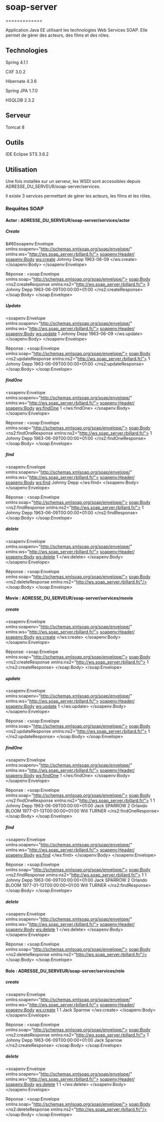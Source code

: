 # soap-server
=============

Application Java EE utilisant les technologies Web Services SOAP. Elle permet de gérer des acteurs, des films et des rôles.


## Technologies

Spring 4.1.1

CXF 3.0.2

Hibernate 4.3.6

Spring JPA 1.7.0

HSQLDB 2.3.2


## Serveur

Tomcat 8


## Outils

IDE Eclipse STS 3.6.2


## Utilisation
Une fois installée sur un serveur, les WSDl sont accessibles depuis ADRESSE_DU_SERVEUR/soap-server/services.

Il existe 3 services permettant de gérer les acteurs, les films et les rôles.

### Requêtes SOAP

#### Actor : ADRESSE_DU_SERVEUR/soap-server/services/actor

##### Create

&#60soapenv:Envelope xmlns:soapenv="http://schemas.xmlsoap.org/soap/envelope/" xmlns:ws="http://ws.soap_server.rbillard.fr/">
   <soapenv:Header/>
   <soapenv:Body>
      <ws:create>
         <firstName>Johnny</firstName>
         <lastName>Depp</lastName>
         <birthDate>1963-06-09</birthDate>
      </ws:create>
   </soapenv:Body>
</soapenv:Envelope>

Réponse :
<soap:Envelope xmlns:soap="http://schemas.xmlsoap.org/soap/envelope/">
   <soap:Body>
      <ns2:createResponse xmlns:ns2="http://ws.soap_server.rbillard.fr/">
         <return>
            <id>3</id>
            <firstName>Johnny</firstName>
            <lastName>Depp</lastName>
            <birthDate>1963-06-09T00:00:00+01:00</birthDate>
         </return>
      </ns2:createResponse>
   </soap:Body>
</soap:Envelope>

##### Update

<soapenv:Envelope xmlns:soapenv="http://schemas.xmlsoap.org/soap/envelope/" xmlns:ws="http://ws.soap_server.rbillard.fr/">
   <soapenv:Header/>
   <soapenv:Body>
      <ws:update>
         <id>1</id>
         <firstName>Johnny</firstName>
         <lastName>Depp</lastName>
         <birthDate>1963-06-09</birthDate>
      </ws:update>
   </soapenv:Body>
</soapenv:Envelope>

Réponse :
<soap:Envelope xmlns:soap="http://schemas.xmlsoap.org/soap/envelope/">
   <soap:Body>
      <ns2:updateResponse xmlns:ns2="http://ws.soap_server.rbillard.fr/">
         <return>
            <id>1</id>
            <firstName>Johnny</firstName>
            <lastName>Depp</lastName>
            <birthDate>1963-06-09T00:00:00+01:00</birthDate>
         </return>
      </ns2:updateResponse>
   </soap:Body>
</soap:Envelope>

##### findOne

<soapenv:Envelope xmlns:soapenv="http://schemas.xmlsoap.org/soap/envelope/" xmlns:ws="http://ws.soap_server.rbillard.fr/">
   <soapenv:Header/>
   <soapenv:Body>
      <ws:findOne>
         <id>1</id>
      </ws:findOne>
   </soapenv:Body>
</soapenv:Envelope>

Réponse :
<soap:Envelope xmlns:soap="http://schemas.xmlsoap.org/soap/envelope/">
   <soap:Body>
      <ns2:findOneResponse xmlns:ns2="http://ws.soap_server.rbillard.fr/">
         <return>
            <id>1</id>
            <firstName>Johnny</firstName>
            <lastName>Depp</lastName>
            <birthDate>1963-06-09T00:00:00+01:00</birthDate>
         </return>
      </ns2:findOneResponse>
   </soap:Body>
</soap:Envelope>

##### find

<soapenv:Envelope xmlns:soapenv="http://schemas.xmlsoap.org/soap/envelope/" xmlns:ws="http://ws.soap_server.rbillard.fr/">
   <soapenv:Header/>
   <soapenv:Body>
      <ws:find>
         <firstName>Johnny</firstName>
         <lastName>Depp</lastName>
      </ws:find>
   </soapenv:Body>
</soapenv:Envelope>

Réponse :
<soap:Envelope xmlns:soap="http://schemas.xmlsoap.org/soap/envelope/">
   <soap:Body>
      <ns2:findResponse xmlns:ns2="http://ws.soap_server.rbillard.fr/">
         <return>
            <id>1</id>
            <firstName>Johnny</firstName>
            <lastName>Depp</lastName>
            <birthDate>1963-06-09T00:00:00+01:00</birthDate>
         </return>
      </ns2:findResponse>
   </soap:Body>
</soap:Envelope>

##### delete

<soapenv:Envelope xmlns:soapenv="http://schemas.xmlsoap.org/soap/envelope/" xmlns:ws="http://ws.soap_server.rbillard.fr/">
   <soapenv:Header/>
   <soapenv:Body>
      <ws:delete>
         <id>1</id>
      </ws:delete>
   </soapenv:Body>
</soapenv:Envelope>

Réponse :
<soap:Envelope xmlns:soap="http://schemas.xmlsoap.org/soap/envelope/">
   <soap:Body>
      <ns2:deleteResponse xmlns:ns2="http://ws.soap_server.rbillard.fr/"/>
   </soap:Body>
</soap:Envelope>


#### Movie : ADRESSE_DU_SERVEUR/soap-server/services/movie

##### create

<soapenv:Envelope xmlns:soapenv="http://schemas.xmlsoap.org/soap/envelope/" xmlns:ws="http://ws.soap_server.rbillard.fr/">
   <soapenv:Header/>
   <soapenv:Body>
      <ws:create>
         <title>Pirates of the Caribbean</title>
      </ws:create>
   </soapenv:Body>
</soapenv:Envelope>

Réponse:
<soap:Envelope xmlns:soap="http://schemas.xmlsoap.org/soap/envelope/">
   <soap:Body>
      <ns2:createResponse xmlns:ns2="http://ws.soap_server.rbillard.fr/">
         <return>
            <id>1</id>
            <title>Pirates of the Caribbean</title>
         </return>
      </ns2:createResponse>
   </soap:Body>
</soap:Envelope>

##### update

<soapenv:Envelope xmlns:soapenv="http://schemas.xmlsoap.org/soap/envelope/" xmlns:ws="http://ws.soap_server.rbillard.fr/">
   <soapenv:Header/>
   <soapenv:Body>
      <ws:update>
         <id>1</id>
         <title>Pirates of the Caribbean</title>
      </ws:update>
   </soapenv:Body>
</soapenv:Envelope>

Réponse :
<soap:Envelope xmlns:soap="http://schemas.xmlsoap.org/soap/envelope/">
   <soap:Body>
      <ns2:updateResponse xmlns:ns2="http://ws.soap_server.rbillard.fr/">
         <return>
            <id>1</id>
            <title>Pirates of the Caribbean</title>
            <roles/>
         </return>
      </ns2:updateResponse>
   </soap:Body>
</soap:Envelope>

##### findOne

<soapenv:Envelope xmlns:soapenv="http://schemas.xmlsoap.org/soap/envelope/" xmlns:ws="http://ws.soap_server.rbillard.fr/">
   <soapenv:Header/>
   <soapenv:Body>
      <ws:findOne>
         <id>1</id>
      </ws:findOne>
   </soapenv:Body>
</soapenv:Envelope>

Réponse :
<soap:Envelope xmlns:soap="http://schemas.xmlsoap.org/soap/envelope/">
   <soap:Body>
      <ns2:findOneResponse xmlns:ns2="http://ws.soap_server.rbillard.fr/">
         <return>
            <id>1</id>
            <title>Pirates of the Caribbean</title>
            <roles>
               <role>
                  <id>
                     <actor>
                        <id>1</id>
                        <firstName>Johnny</firstName>
                        <lastName>Depp</lastName>
                        <birthDate>1963-06-09T00:00:00+01:00</birthDate>
                     </actor>
                  </id>
                  <firstName>Jack</firstName>
                  <lastName>SPARROW</lastName>
               </role>
               <role>
                  <id>
                     <actor>
                        <id>2</id>
                        <firstName>Orlando</firstName>
                        <lastName>BLOOM</lastName>
                        <birthDate>1977-01-13T00:00:00+01:00</birthDate>
                     </actor>
                  </id>
                  <firstName>Will</firstName>
                  <lastName>TURNER</lastName>
               </role>
            </roles>
         </return>
      </ns2:findOneResponse>
   </soap:Body>
</soap:Envelope>

##### find
<soapenv:Envelope xmlns:soapenv="http://schemas.xmlsoap.org/soap/envelope/" xmlns:ws="http://ws.soap_server.rbillard.fr/">
   <soapenv:Header/>
   <soapenv:Body>
      <ws:find>
         <title>Pirates of the Caribbean</title>
      </ws:find>
   </soapenv:Body>
</soapenv:Envelope>

Réponse :
<soap:Envelope xmlns:soap="http://schemas.xmlsoap.org/soap/envelope/">
   <soap:Body>
      <ns2:findResponse xmlns:ns2="http://ws.soap_server.rbillard.fr/">
         <return>
            <id>1</id>
            <title>Pirates of the Caribbean</title>
            <roles>
               <role>
                  <id>
                     <actor>
                        <id>1</id>
                        <firstName>Johnny</firstName>
                        <lastName>Depp</lastName>
                        <birthDate>1963-06-09T00:00:00+01:00</birthDate>
                     </actor>
                  </id>
                  <firstName>Jack</firstName>
                  <lastName>SPARROW</lastName>
               </role>
               <role>
                  <id>
                     <actor>
                        <id>2</id>
                        <firstName>Orlando</firstName>
                        <lastName>BLOOM</lastName>
                        <birthDate>1977-01-13T00:00:00+01:00</birthDate>
                     </actor>
                  </id>
                  <firstName>Will</firstName>
                  <lastName>TURNER</lastName>
               </role>
            </roles>
         </return>
      </ns2:findResponse>
   </soap:Body>
</soap:Envelope>

##### delete

<soapenv:Envelope xmlns:soapenv="http://schemas.xmlsoap.org/soap/envelope/" xmlns:ws="http://ws.soap_server.rbillard.fr/">
   <soapenv:Header/>
   <soapenv:Body>
      <ws:delete>
         <id>1</id>
      </ws:delete>
   </soapenv:Body>
</soapenv:Envelope>

Réponse :
<soap:Envelope xmlns:soap="http://schemas.xmlsoap.org/soap/envelope/">
   <soap:Body>
      <ns2:deleteResponse xmlns:ns2="http://ws.soap_server.rbillard.fr/"/>
   </soap:Body>
</soap:Envelope>


#### Role : ADRESSE_DU_SERVEUR/soap-server/services/role

##### create

<soapenv:Envelope xmlns:soapenv="http://schemas.xmlsoap.org/soap/envelope/" xmlns:ws="http://ws.soap_server.rbillard.fr/">
   <soapenv:Header/>
   <soapenv:Body>
      <ws:create>
         <actorId>1</actorId>
         <movieId>1</movieId>
         <firstName>Jack</firstName>
         <lastName>Sparrow</lastName>
      </ws:create>
   </soapenv:Body>
</soapenv:Envelope>

Réponse :
<soap:Envelope xmlns:soap="http://schemas.xmlsoap.org/soap/envelope/">
   <soap:Body>
      <ns2:createResponse xmlns:ns2="http://ws.soap_server.rbillard.fr/">
         <return>
            <id>
               <actor>
                  <id>1</id>
                  <firstName>Johnny</firstName>
                  <lastName>Depp</lastName>
                  <birthDate>1963-06-09T00:00:00+01:00</birthDate>
               </actor>
            </id>
            <firstName>Jack</firstName>
            <lastName>Sparrow</lastName>
         </return>
      </ns2:createResponse>
   </soap:Body>
</soap:Envelope>

##### delete

<soapenv:Envelope xmlns:soapenv="http://schemas.xmlsoap.org/soap/envelope/" xmlns:ws="http://ws.soap_server.rbillard.fr/">
   <soapenv:Header/>
   <soapenv:Body>
      <ws:delete>
         <actorId>1</actorId>
         <movieId>1</movieId>
      </ws:delete>
   </soapenv:Body>
</soapenv:Envelope>

Réponse :
<soap:Envelope xmlns:soap="http://schemas.xmlsoap.org/soap/envelope/">
   <soap:Body>
      <ns2:deleteResponse xmlns:ns2="http://ws.soap_server.rbillard.fr/"/>
   </soap:Body>
</soap:Envelope>